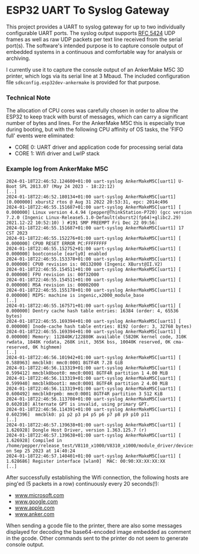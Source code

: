 # ESP32 UART To Syslog Gateway

This project provides a UART to syslog gateway for up to two individually configurable UART ports. The syslog output supports [RFC 5424](https://datatracker.ietf.org/doc/html/rfc5424#section-6) UDP frames as well as raw UDP packets per text line received from the serial port(s). The software's intended purpose is to capture console output of embedded systems in a continuous and comfortable way for analysis or archiving.

I currently use it to capture the console output of an AnkerMake M5C 3D printer, which logs via its serial line at 3 Mbaud. The included configuration file `sdkconfig.esp32dev-ankermake` is provided for that purpose.

### Technical Note

The allocation of CPU cores was carefully chosen in order to allow the ESP32 to keep track with burst of messages, which can
carry a significant number of bytes and lines. For the AnkerMake M5C this is especially true during booting, but with the following
CPU affinity of OS tasks, the 'FIFO full' events were eliminated:

* CORE 0: UART driver and application code for processing serial data
* CORE 1: Wifi driver and LwIP stack

### Example log from AnkerMake M5C

```
2024-01-18T22:46:52.124600+01:00 uart-syslog AnkerMakeM5C[uart1] U-Boot SPL 2013.07 (May 24 2023 - 18:22:12)
[..]
2024-01-18T22:46:52.180134+01:00 uart-syslog AnkerMakeM5C[uart1] [0.000000] xburst2 rtos @ Aug 31 2022 20:53:31, epc: 2014c496
2024-01-18T22:46:55.151687+01:00 uart-syslog AnkerMakeM5C[uart1] [    0.000000] Linux version 4.4.94 (pepper@ThinkStation-P720) (gcc version 7.2.0 (Ingenic Linux-Release5.1.0-Default(xburst2(fp64)+glibc2.29) 2021.12-22 10:52:10) ) #191 SMP PREEMPT Fri Dec 22 09:56:
2024-01-18T22:46:55.151687+01:00 uart-syslog AnkerMakeM5C[uart1] 17 CST 2023
2024-01-18T22:46:55.152276+01:00 uart-syslog AnkerMakeM5C[uart1] [    0.000000] CPU0 RESET ERROR PC:FFFFFFFF
2024-01-18T22:46:55.152752+01:00 uart-syslog AnkerMakeM5C[uart1] [    0.000000] bootconsole [early0] enabled
2024-01-18T22:46:55.153378+01:00 uart-syslog AnkerMakeM5C[uart1] [    0.000000] CPU0 revision is: 00132000 (Ingenic XBurst@II.V2)
2024-01-18T22:46:55.154511+01:00 uart-syslog AnkerMakeM5C[uart1] [    0.000000] FPU revision is: 00f32000
2024-01-18T22:46:55.154511+01:00 uart-syslog AnkerMakeM5C[uart1] [    0.000000] MSA revision is: 00002000
2024-01-18T22:46:55.155178+01:00 uart-syslog AnkerMakeM5C[uart1] [    0.000000] MIPS: machine is ingenic,x2000_module_base
[..]
2024-01-18T22:46:55.167571+01:00 uart-syslog AnkerMakeM5C[uart1] [    0.000000] Dentry cache hash table entries: 16384 (order: 4, 65536 bytes)
2024-01-18T22:46:55.169394+01:00 uart-syslog AnkerMakeM5C[uart1] [    0.000000] Inode-cache hash table entries: 8192 (order: 3, 32768 bytes)
2024-01-18T22:46:55.169394+01:00 uart-syslog AnkerMakeM5C[uart1] [    0.000000] Memory: 112840K/122880K available (5820K kernel code, 310K rwdata, 1848K rodata, 268K init, 365K bss, 10040K reserved, 0K cma-
reserved, 0K highmem)
[..]
2024-01-18T22:46:56.101942+01:00 uart-syslog AnkerMakeM5C[uart1] [    0.588963] mmcblk0: mmc0:0001 8GTF4R 7.28 GiB 
2024-01-18T22:46:56.113319+01:00 uart-syslog AnkerMakeM5C[uart1] [    0.599412] mmcblk0boot0: mmc0:0001 8GTF4R partition 1 4.00 MiB
2024-01-18T22:46:56.113319+01:00 uart-syslog AnkerMakeM5C[uart1] [    0.599940] mmcblk0boot1: mmc0:0001 8GTF4R partition 2 4.00 MiB
2024-01-18T22:46:56.113319+01:00 uart-syslog AnkerMakeM5C[uart1] [    0.600492] mmcblk0rpmb: mmc0:0001 8GTF4R partition 3 512 KiB
2024-01-18T22:46:56.113708+01:00 uart-syslog AnkerMakeM5C[uart1] [    0.602010] Alternate GPT is invalid, using primary GPT.
2024-01-18T22:46:56.114391+01:00 uart-syslog AnkerMakeM5C[uart1] [    0.602396]  mmcblk0: p1 p2 p3 p4 p5 p6 p7 p8 p9 p10 p11
[..]
2024-01-18T22:46:57.139638+01:00 uart-syslog AnkerMakeM5C[uart1] [    1.626928] Dongle Host Driver, version 1.363.125.7 (r)
2024-01-18T22:46:57.139638+01:00 uart-syslog AnkerMakeM5C[uart1] [    1.626928] Compiled in /home/pepper/release_test/V8110_x1000/V8310_x1000/module_driver/devices/wireless/bcmdhd_1.363.125.7 on Sep 25 2023 at 14:40:24
2024-01-18T22:46:57.140401+01:00 uart-syslog AnkerMakeM5C[uart1] [    1.628686] Register interface [wlan0]  MAC: 00:90:XX:XX:XX:XX
[..]
```
After successfully establishing the Wifi connection, the following hosts are ping'ed (5 packets in a row) continuously every 20 seconds(!):
* www.microsoft.com
* www.google.com
* www.apple.com
* www.anker.com

When sending a gcode file to the printer, there are also some messages displayed for decoding the base64-encoded image embedded as comment in the gcode.
Other commands sent to the printer do not seem to generate console output.

